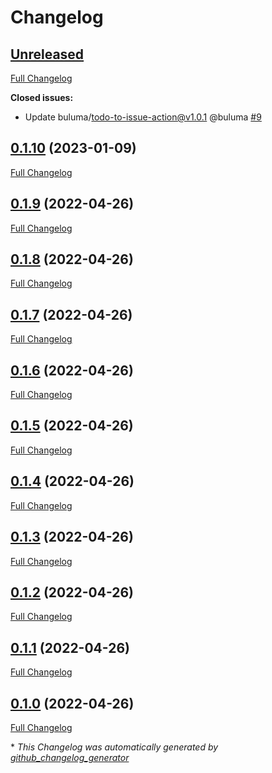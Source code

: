 # Changelog

## [Unreleased](https://github.com/buluma/ansible-role-virtualbox/tree/HEAD)

[Full Changelog](https://github.com/buluma/ansible-role-virtualbox/compare/0.1.10...HEAD)

**Closed issues:**

- Update buluma/todo-to-issue-action@v1.0.1 @buluma [\#9](https://github.com/buluma/ansible-role-virtualbox/issues/9)

## [0.1.10](https://github.com/buluma/ansible-role-virtualbox/tree/0.1.10) (2023-01-09)

[Full Changelog](https://github.com/buluma/ansible-role-virtualbox/compare/0.1.9...0.1.10)

## [0.1.9](https://github.com/buluma/ansible-role-virtualbox/tree/0.1.9) (2022-04-26)

[Full Changelog](https://github.com/buluma/ansible-role-virtualbox/compare/0.1.8...0.1.9)

## [0.1.8](https://github.com/buluma/ansible-role-virtualbox/tree/0.1.8) (2022-04-26)

[Full Changelog](https://github.com/buluma/ansible-role-virtualbox/compare/0.1.7...0.1.8)

## [0.1.7](https://github.com/buluma/ansible-role-virtualbox/tree/0.1.7) (2022-04-26)

[Full Changelog](https://github.com/buluma/ansible-role-virtualbox/compare/0.1.6...0.1.7)

## [0.1.6](https://github.com/buluma/ansible-role-virtualbox/tree/0.1.6) (2022-04-26)

[Full Changelog](https://github.com/buluma/ansible-role-virtualbox/compare/0.1.5...0.1.6)

## [0.1.5](https://github.com/buluma/ansible-role-virtualbox/tree/0.1.5) (2022-04-26)

[Full Changelog](https://github.com/buluma/ansible-role-virtualbox/compare/0.1.4...0.1.5)

## [0.1.4](https://github.com/buluma/ansible-role-virtualbox/tree/0.1.4) (2022-04-26)

[Full Changelog](https://github.com/buluma/ansible-role-virtualbox/compare/0.1.3...0.1.4)

## [0.1.3](https://github.com/buluma/ansible-role-virtualbox/tree/0.1.3) (2022-04-26)

[Full Changelog](https://github.com/buluma/ansible-role-virtualbox/compare/0.1.2...0.1.3)

## [0.1.2](https://github.com/buluma/ansible-role-virtualbox/tree/0.1.2) (2022-04-26)

[Full Changelog](https://github.com/buluma/ansible-role-virtualbox/compare/0.1.1...0.1.2)

## [0.1.1](https://github.com/buluma/ansible-role-virtualbox/tree/0.1.1) (2022-04-26)

[Full Changelog](https://github.com/buluma/ansible-role-virtualbox/compare/0.1.0...0.1.1)

## [0.1.0](https://github.com/buluma/ansible-role-virtualbox/tree/0.1.0) (2022-04-26)

[Full Changelog](https://github.com/buluma/ansible-role-virtualbox/compare/6efe9b4ce85de04446d7ed797182701d7394fe47...0.1.0)



\* *This Changelog was automatically generated by [github_changelog_generator](https://github.com/github-changelog-generator/github-changelog-generator)*
